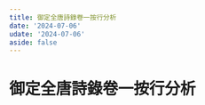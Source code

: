 ```yaml
---
title: 御定全唐詩錄卷一按行分析
date: '2024-07-06'
udate: '2024-07-06'
aside: false
---
```

# 御定全唐詩錄卷一按行分析

<LinePage :list="lines" :chapternum="1" />

<script setup>
const chapter = '卷一';
import lines from '/data/qtsl/卷一/lines.json'
</script>
